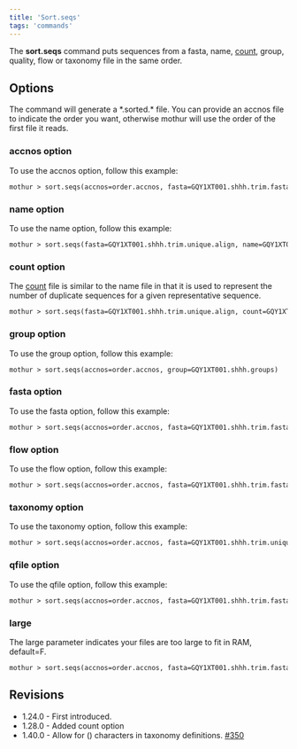```yaml
---
title: 'Sort.seqs'
tags: 'commands'
---
```

The **sort.seqs** command puts sequences from a
fasta, name, [ count](Count_File), group, quality, flow or
taxonomy file in the same order.


## Options

The command will generate a \*.sorted.\* file. You can provide an accnos
file to indicate the order you want, otherwise mothur will use the order
of the first file it reads.

### accnos option

To use the accnos option, follow this example:

    mothur > sort.seqs(accnos=order.accnos, fasta=GQY1XT001.shhh.trim.fasta)

### name option

To use the name option, follow this example:

    mothur > sort.seqs(fasta=GQY1XT001.shhh.trim.unique.align, name=GQY1XT001.shhh.trim.names)

### count option

The [ count](Count_File) file is similar to the name file in
that it is used to represent the number of duplicate sequences for a
given representative sequence.

    mothur > sort.seqs(fasta=GQY1XT001.shhh.trim.unique.align, count=GQY1XT001.shhh.trim.count_table)

### group option

To use the group option, follow this example:

    mothur > sort.seqs(accnos=order.accnos, group=GQY1XT001.shhh.groups)

### fasta option

To use the fasta option, follow this example:

    mothur > sort.seqs(accnos=order.accnos, fasta=GQY1XT001.shhh.trim.fasta)

### flow option

To use the flow option, follow this example:

    mothur > sort.seqs(accnos=order.accnos, fasta=GQY1XT001.shhh.trim.fasta, flow=GQY1XT001.shhh.trim.flow)

### taxonomy option

To use the taxonomy option, follow this example:

    mothur > sort.seqs(accnos=order.accnos, fasta=GQY1XT001.shhh.trim.unique.good.filter.unique.precluster.pick.fasta, taxonomy=GQY1XT001.shhh.trim.unique.good.filter.unique.precluster.pick.rdp.taxonomy)

### qfile option

To use the qfile option, follow this example:

    mothur > sort.seqs(accnos=order.accnos, fasta=GQY1XT001.shhh.trim.fasta, qfile=GQY1XT001.shhh.trim.qual)

### large

The large parameter indicates your files are too large to fit in RAM,
default=F.

    mothur > sort.seqs(accnos=order.accnos, fasta=GQY1XT001.shhh.trim.fasta, qfile=GQY1XT001.shhh.trim.qual, large=T)

## Revisions

-   1.24.0 - First introduced.
-   1.28.0 - Added count option
-   1.40.0 - Allow for () characters in taxonomy definitions.
    [\#350](https://github.com/mothur/mothur/issues/350)


